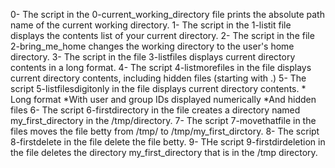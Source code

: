 0- The script in the 0-current_working_directory file prints the absolute path name of the current working directory.
1- The script in the 1-listit file displays the contents list of your current directory.
2- The script in the file 2-bring_me_home changes the working directory to the user's home directory.
3- The script in the file 3-listfiles displays current directory contents in a long format.
4- The script 4-listmorefiles in the file displays current directory contents, including hidden files (starting with .)
5- The script 5-listfilesdigitonly in the file displays current directory contents.
	* Long format
	*With user and group IDs displayed numerically
	*And hidden files
6- The script 6-firstdirectory in the file creates a directory named my_first_directory in the /tmp/directory.
7- The script 7-movethatfile in the files moves the file betty from /tmp/ to /tmp/my_first_dirctory.
8- The script 8-firstdelete in the file delete the file betty.
9- THe script 9-firstdirdeletion in the file deletes the directory my_first_directory that is in the /tmp directory.
